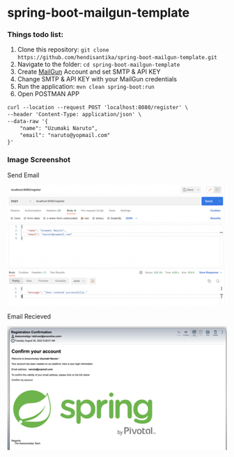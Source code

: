 # spring-boot-mailgun-template

### Things todo list:

1. Clone this repository: `git clone https://github.com/hendisantika/spring-boot-mailgun-template.git`
2. Navigate to the folder: `cd spring-boot-mailgun-template`
3. Create [MailGun](https://mailgun.com/) Account and set SMTP & API KEY
4. Change SMTP & API KEY with your MailGun credentials
5. Run the application: `mvn clean spring-boot:run`
6. Open POSTMAN APP

```shell
curl --location --request POST 'localhost:8080/register' \
--header 'Content-Type: application/json' \
--data-raw '{
    "name": "Uzumaki Naruto",
    "email": "naruto@yopmail.com"
}'
```

### Image Screenshot

Send Email

![Send Email](img/send-email.png "Send Email")

Email Recieved

![Email Recieved](img/email.png "Email Recieved")